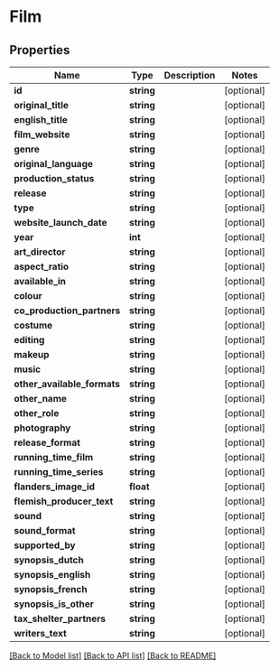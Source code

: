 # Film

## Properties
Name | Type | Description | Notes
------------ | ------------- | ------------- | -------------
**id** | **string** |  | [optional] 
**original_title** | **string** |  | [optional] 
**english_title** | **string** |  | [optional] 
**film_website** | **string** |  | [optional] 
**genre** | **string** |  | [optional] 
**original_language** | **string** |  | [optional] 
**production_status** | **string** |  | [optional] 
**release** | **string** |  | [optional] 
**type** | **string** |  | [optional] 
**website_launch_date** | **string** |  | [optional] 
**year** | **int** |  | [optional] 
**art_director** | **string** |  | [optional] 
**aspect_ratio** | **string** |  | [optional] 
**available_in** | **string** |  | [optional] 
**colour** | **string** |  | [optional] 
**co_production_partners** | **string** |  | [optional] 
**costume** | **string** |  | [optional] 
**editing** | **string** |  | [optional] 
**makeup** | **string** |  | [optional] 
**music** | **string** |  | [optional] 
**other_available_formats** | **string** |  | [optional] 
**other_name** | **string** |  | [optional] 
**other_role** | **string** |  | [optional] 
**photography** | **string** |  | [optional] 
**release_format** | **string** |  | [optional] 
**running_time_film** | **string** |  | [optional] 
**running_time_series** | **string** |  | [optional] 
**flanders_image_id** | **float** |  | [optional] 
**flemish_producer_text** | **string** |  | [optional] 
**sound** | **string** |  | [optional] 
**sound_format** | **string** |  | [optional] 
**supported_by** | **string** |  | [optional] 
**synopsis_dutch** | **string** |  | [optional] 
**synopsis_english** | **string** |  | [optional] 
**synopsis_french** | **string** |  | [optional] 
**synopsis_is_other** | **string** |  | [optional] 
**tax_shelter_partners** | **string** |  | [optional] 
**writers_text** | **string** |  | [optional] 

[[Back to Model list]](../../README.md#documentation-for-models) [[Back to API list]](../../README.md#documentation-for-api-endpoints) [[Back to README]](../../README.md)

